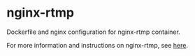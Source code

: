 # nginx-rtmp
Dockerfile and nginx configuration for nginx-rtmp container.

For more information and instructions on nginx-rtmp, see [here](https://github.com/arut/nginx-rtmp-module).
